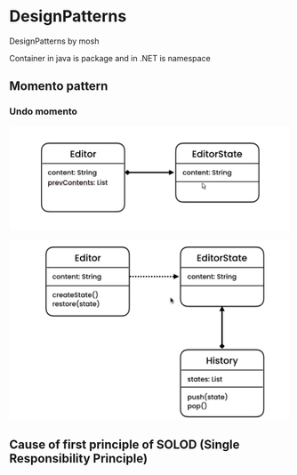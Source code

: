 # DesignPatterns
DesignPatterns by mosh


Container in java is package and in .NET is namespace 


 ## Momento pattern
 ### Undo momento

![momento uml](/1_momento_pattern/pictures/momento_1.png)

![momento uml](/1_momento_pattern/pictures/momento_2.png)
## Cause of first principle of SOLOD (Single Responsibility Principle)
